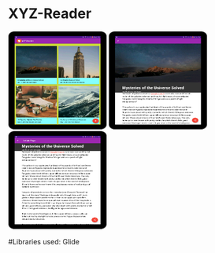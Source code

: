 # XYZ-Reader

<img src="xyz main.png" width="200" height="200">
<img src="xyz detail.png" width="200" height="200">
<img src="xyz detail1.png" width="200" height="200">

#Libraries used:
Glide
